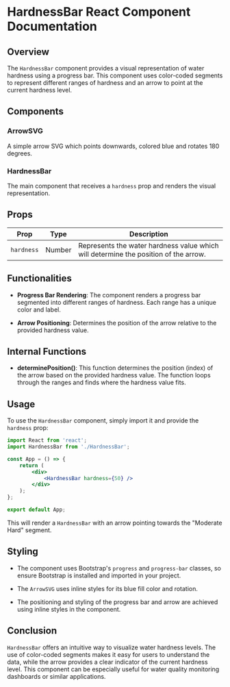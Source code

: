 # HardnessBar React Component Documentation

## Overview

The `HardnessBar` component provides a visual representation of water hardness using a progress bar. This component uses color-coded segments to represent different ranges of hardness and an arrow to point at the current hardness level.

## Components

### ArrowSVG
A simple arrow SVG which points downwards, colored blue and rotates 180 degrees.

### HardnessBar
The main component that receives a `hardness` prop and renders the visual representation.

## Props

| Prop       | Type   | Description                                                                           |
|------------|--------|---------------------------------------------------------------------------------------|
| `hardness` | Number | Represents the water hardness value which will determine the position of the arrow. |

## Functionalities

- **Progress Bar Rendering**: The component renders a progress bar segmented into different ranges of hardness. Each range has a unique color and label.

- **Arrow Positioning**: Determines the position of the arrow relative to the provided hardness value.

## Internal Functions

- **determinePosition()**: This function determines the position (index) of the arrow based on the provided hardness value. The function loops through the ranges and finds where the hardness value fits.

## Usage

To use the `HardnessBar` component, simply import it and provide the `hardness` prop:

```jsx
import React from 'react';
import HardnessBar from './HardnessBar';

const App = () => {
    return (
        <div>
            <HardnessBar hardness={50} />
        </div>
    );
};

export default App;
```

This will render a `HardnessBar` with an arrow pointing towards the "Moderate Hard" segment.

## Styling 

- The component uses Bootstrap's `progress` and `progress-bar` classes, so ensure Bootstrap is installed and imported in your project.

- The `ArrowSVG` uses inline styles for its blue fill color and rotation.

- The positioning and styling of the progress bar and arrow are achieved using inline styles in the component.

## Conclusion

`HardnessBar` offers an intuitive way to visualize water hardness levels. The use of color-coded segments makes it easy for users to understand the data, while the arrow provides a clear indicator of the current hardness level. This component can be especially useful for water quality monitoring dashboards or similar applications.